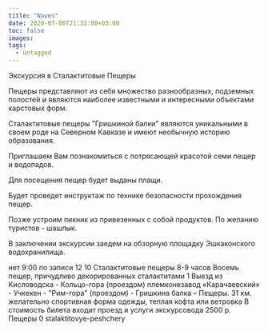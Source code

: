 ```yaml
---
title: "Naves"
date: 2020-07-06T21:32:00+03:00
toc: false
images:
tags:
  - untagged
---
```


Экскурсия в Сталактитовые Пещеры <p>Пещеры представляют из себя множество разнообразных, подземных полостей и являются наиболее известными и интересными объектами карстовых форм. </p> <p>Сталактитовые пещеры "Гришкиной балки" являются уникальными в своем роде на Северном Кавказе и имеют необычную историю образования. </p> <p>Приглашаем Вам познакомиться с потрясающей красотой семи пещер и водопадов. </p> <p>Для посещения пещер будет выданы плащи. </p> <p>Будет проведет инструктаж по технике безопасности прохождения пещер. </p> <p>Позже устроим пикник из привезенных с собой продуктов. По желанию туристов - шашлык. </p> <p>В заключении экскурсии заедем на обзорную площадку Эшкаконского водохранилища.</p> нет 9:00 по записи 12 10 Сталактитовые пещеры 8-9 часов Восемь пещер, причудливо декорированных сталактитами 1 Выезд из Кисловодска - Кольцо-гора (проездом) племконезавод «Карачаевский» - Учкекен - "Рим-гора" (проездом) - Гришкина балка – Пещеры. 31 км. желательно спортивная форма одежды, теплая кофта или ветровка В стоимость билета входит проезд и услуги экскурсовода 2500 р. Пещеры 0 stalaktitovye-peshchery
